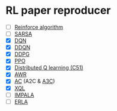 # RL paper reproducer

- [ ] [Reinforce algorithm]()
- [ ] [SARSA]()
- [x] [DQN](https://www.cs.toronto.edu/~vmnih/docs/dqn.pdf)
- [x] [DDQN](https://arxiv.org/pdf/1509.06461.pdf)
- [x] [DDPG](https://arxiv.org/pdf/1509.02971.pdf)
- [x] [PPO](https://arxiv.org/pdf/1707.06347.pdf)
- [x] [Distributed Q learning (C51)](https://arxiv.org/pdf/1707.06887.pdf)
- [x] [AWR](https://openreview.net/attachment?id=H1gdF34FvS&name=original_pdf)
- [x] [AC](https://proceedings.neurips.cc/paper/1999/file/6449f44a102fde848669bdd9eb6b76fa-Paper.pdf) (A2C & [A3C](https://arxiv.org/pdf/1602.01783.pdf))
- [x] [XQL](https://div99.github.io/XQL)
- [ ] [IMPALA](https://arxiv.org/pdf/1802.01561.pdf)
- [ ] [ERLA](https://arxiv.org/pdf/2101.03958.pdf)
